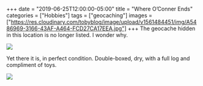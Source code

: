+++
date = "2019-06-25T12:00:00-05:00"
title = "Where O’Conner Ends"
categories = ["Hobbies"]
tags = ["geocaching"]
images = ["https://res.cloudinary.com/tobyblog/image/upload/v1561484451/img/A5486969-3166-43AF-A464-FCD27CA17EEA.jpg"]
+++
The geocache hidden in this location is no longer listed. I wonder why.

![](https://res.cloudinary.com/tobyblog/image/upload/v1561484451/img/A5486969-3166-43AF-A464-FCD27CA17EEA.jpg)

Yet there it is, in perfect condition. Double-boxed, dry, with a full log and compliment of toys.

![](https://res.cloudinary.com/tobyblog/image/upload/v1561484561/img/02D14D07-A7B3-4625-92AC-20DA7D18EA67.jpg)
